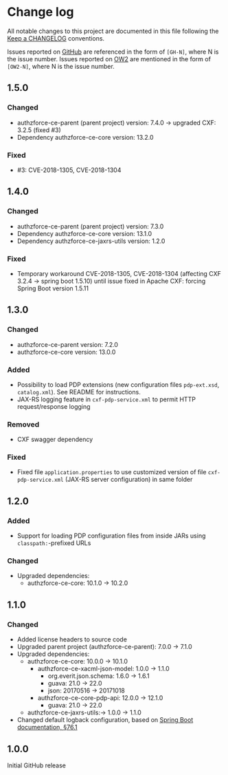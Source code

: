 # Change log
All notable changes to this project are documented in this file following the [Keep a CHANGELOG](http://keepachangelog.com) conventions. 

Issues reported on [GitHub](https://github.com/authzforce/core/issues) are referenced in the form of `[GH-N]`, where N is the issue number. Issues reported on [OW2](https://jira.ow2.org/browse/AUTHZFORCE/) are mentioned in the form of `[OW2-N]`, where N is the issue number.


## 1.5.0
### Changed
- authzforce-ce-parent (parent project) version: 7.4.0 -> upgraded CXF: 3.2.5 (fixed #3)
- Dependency authzforce-ce-core version: 13.2.0

### Fixed
- #3: CVE-2018-1305, CVE-2018-1304 


## 1.4.0
### Changed
- authzforce-ce-parent (parent project) version: 7.3.0
- Dependency authzforce-ce-core version: 13.1.0
- Dependency authzforce-ce-jaxrs-utils version: 1.2.0

### Fixed
- Temporary workaround CVE-2018-1305, CVE-2018-1304 (affecting CXF 3.2.4 -> spring boot 1.5.10) until issue fixed in Apache CXF: forcing Spring Boot version 1.5.11 


## 1.3.0
### Changed
- authzforce-ce-parent version: 7.2.0
- authzforce-ce-core version: 13.0.0

### Added
- Possibility to load PDP extensions (new configuration files `pdp-ext.xsd`, `catalog.xml`). See README for instructions.
- JAX-RS logging feature in `cxf-pdp-service.xml` to permit HTTP request/response logging

### Removed
- CXF swagger dependency

### Fixed
- Fixed file `application.properties` to use customized version of file `cxf-pdp-service.xml` (JAX-RS server configuration) in same folder


## 1.2.0
### Added
- Support for loading PDP configuration files from inside JARs using `classpath:`-prefixed URLs

### Changed
- Upgraded dependencies:
	- authzforce-ce-core: 10.1.0 -> 10.2.0


## 1.1.0
### Changed
- Added license headers to source code
- Upgraded parent project (authzforce-ce-parent): 7.0.0 -> 7.1.0
- Upgraded dependencies:
	- authzforce-ce-core: 10.0.0 -> 10.1.0
		- authzforce-ce-xacml-json-model: 1.0.0 -> 1.1.0
			- org.everit.json.schema: 1.6.0 -> 1.6.1
			- guava: 21.0 -> 22.0
			- json: 20170516 -> 20171018
		- authzforce-ce-core-pdp-api: 12.0.0 -> 12.1.0
			- guava: 21.0 -> 22.0
	- authzforce-ce-jaxrs-utils:-> 1.0.0 -> 1.1.0
- Changed default logback configuration, based on [Spring Boot documentation, §76.1](https://docs.spring.io/spring-boot/docs/current/reference/html/howto-logging.html#howto-configure-logback-for-logging)


## 1.0.0
Initial GitHub release

